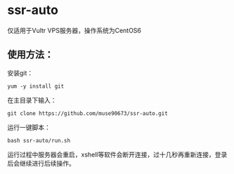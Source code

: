 # ssr-auto
仅适用于Vultr VPS服务器，操作系统为CentOS6

使用方法：
--------
安装git：
```
yum -y install git
```
在主目录下输入：
```
git clone https://github.com/muse90673/ssr-auto.git
```
运行一键脚本：
```
bash ssr-auto/run.sh
```
运行过程中服务器会重启，xshell等软件会断开连接，过十几秒再重新连接，登录后会继续进行后续操作。
